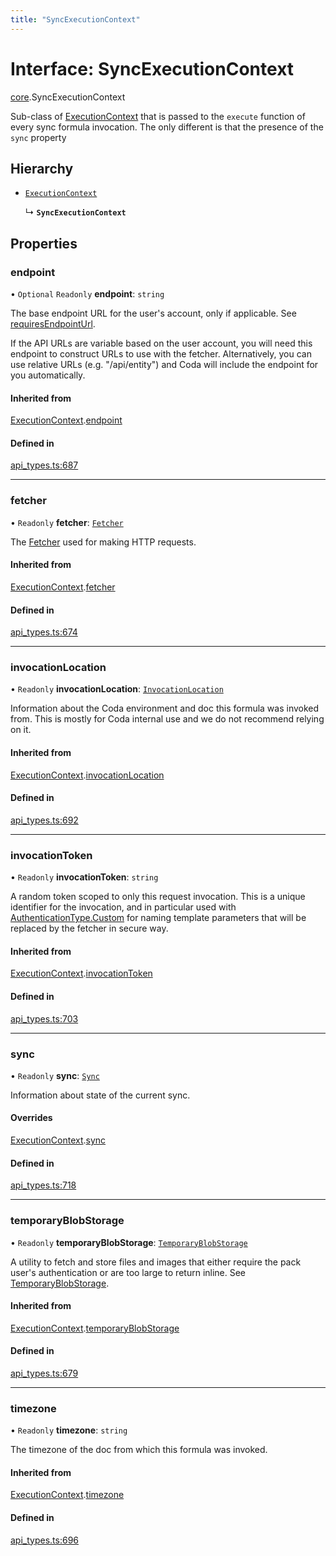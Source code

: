 ```yaml
---
title: "SyncExecutionContext"
---
```

# Interface: SyncExecutionContext

[core](../modules/core.md).SyncExecutionContext

Sub-class of [ExecutionContext](core.ExecutionContext.md) that is passed to the `execute` function of every
sync formula invocation. The only different is that the presence of the `sync` property

## Hierarchy

- [`ExecutionContext`](core.ExecutionContext.md)

  ↳ **`SyncExecutionContext`**

## Properties

### endpoint

• `Optional` `Readonly` **endpoint**: `string`

The base endpoint URL for the user's account, only if applicable. See [requiresEndpointUrl](core.AWSAccessKeyAuthentication.md#requiresendpointurl).

If the API URLs are variable based on the user account, you will need this endpoint
to construct URLs to use with the fetcher. Alternatively, you can use relative URLs
(e.g. "/api/entity") and Coda will include the endpoint for you automatically.

#### Inherited from

[ExecutionContext](core.ExecutionContext.md).[endpoint](core.ExecutionContext.md#endpoint)

#### Defined in

[api_types.ts:687](https://github.com/coda/packs-sdk/blob/main/api_types.ts#L687)

___

### fetcher

• `Readonly` **fetcher**: [`Fetcher`](core.Fetcher.md)

The [Fetcher](core.Fetcher.md) used for making HTTP requests.

#### Inherited from

[ExecutionContext](core.ExecutionContext.md).[fetcher](core.ExecutionContext.md#fetcher)

#### Defined in

[api_types.ts:674](https://github.com/coda/packs-sdk/blob/main/api_types.ts#L674)

___

### invocationLocation

• `Readonly` **invocationLocation**: [`InvocationLocation`](core.InvocationLocation.md)

Information about the Coda environment and doc this formula was invoked from.
This is mostly for Coda internal use and we do not recommend relying on it.

#### Inherited from

[ExecutionContext](core.ExecutionContext.md).[invocationLocation](core.ExecutionContext.md#invocationlocation)

#### Defined in

[api_types.ts:692](https://github.com/coda/packs-sdk/blob/main/api_types.ts#L692)

___

### invocationToken

• `Readonly` **invocationToken**: `string`

A random token scoped to only this request invocation.
This is a unique identifier for the invocation, and in particular used with
[AuthenticationType.Custom](../enums/core.AuthenticationType.md#custom) for naming template parameters that will be
replaced by the fetcher in secure way.

#### Inherited from

[ExecutionContext](core.ExecutionContext.md).[invocationToken](core.ExecutionContext.md#invocationtoken)

#### Defined in

[api_types.ts:703](https://github.com/coda/packs-sdk/blob/main/api_types.ts#L703)

___

### sync

• `Readonly` **sync**: [`Sync`](core.Sync.md)

Information about state of the current sync.

#### Overrides

[ExecutionContext](core.ExecutionContext.md).[sync](core.ExecutionContext.md#sync)

#### Defined in

[api_types.ts:718](https://github.com/coda/packs-sdk/blob/main/api_types.ts#L718)

___

### temporaryBlobStorage

• `Readonly` **temporaryBlobStorage**: [`TemporaryBlobStorage`](core.TemporaryBlobStorage.md)

A utility to fetch and store files and images that either require the pack user's authentication
or are too large to return inline. See [TemporaryBlobStorage](core.TemporaryBlobStorage.md).

#### Inherited from

[ExecutionContext](core.ExecutionContext.md).[temporaryBlobStorage](core.ExecutionContext.md#temporaryblobstorage)

#### Defined in

[api_types.ts:679](https://github.com/coda/packs-sdk/blob/main/api_types.ts#L679)

___

### timezone

• `Readonly` **timezone**: `string`

The timezone of the doc from which this formula was invoked.

#### Inherited from

[ExecutionContext](core.ExecutionContext.md).[timezone](core.ExecutionContext.md#timezone)

#### Defined in

[api_types.ts:696](https://github.com/coda/packs-sdk/blob/main/api_types.ts#L696)
